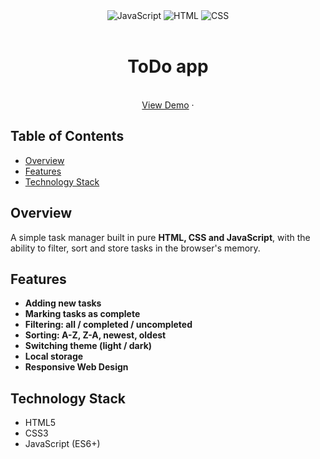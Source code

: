 <div align="center">
  <img alt="JavaScript" src="https://img.shields.io/badge/JavaScript-F7DF1E.svg?style=for-the-badge&logo=JavaScript&logoColor=black">
  <img alt="HTML" src="https://img.shields.io/badge/HTML5-E34F26.svg?style=for-the-badge&logo=HTML5&logoColor=white">
  <img alt="CSS" src="https://img.shields.io/badge/CSS3-1572B6.svg?style=for-the-badge&logo=CSS3&logoColor=white">
</div>

<br />
<div align="center">
  <h1 align="center">ToDo app</h3>
  <p align="center">
    <br />
    <a href="https://todojs-woad.vercel.app/">View Demo</a>
    &middot;
  </p>
</div>

## Table of Contents
- [Overview](#overview)
- [Features](#features)
- [Technology Stack](#technology-stack)

##  Overview

A simple task manager built in pure **HTML, CSS and JavaScript**, with the ability to filter, sort and store tasks in the browser's memory.

## Features

- **Adding new tasks** 
- **Marking tasks as complete** 
- **Filtering: all / completed / uncompleted** 
- **Sorting: A-Z, Z-A, newest, oldest** 
- **Switching theme (light / dark)**
- **Local storage**
- **Responsive Web Design** 

##  Technology Stack

- HTML5
- CSS3 
- JavaScript (ES6+)
